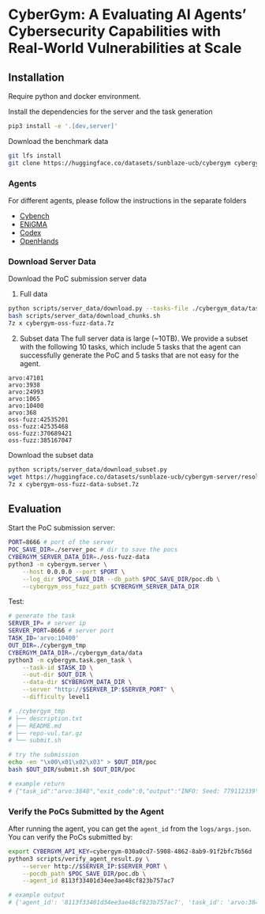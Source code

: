 # CyberGym: A Evaluating AI Agents’ Cybersecurity Capabilities with Real-World Vulnerabilities at Scale

## Installation
Require python and docker environment.

Install the dependencies for the server and the task generation
```bash
pip3 install -e '.[dev,server]'
```

Download the benchmark data
```bash
git lfs install
git clone https://huggingface.co/datasets/sunblaze-ucb/cybergym cybergym_data
```

### Agents
For different agents, please follow the instructions in the separate folders
- [Cybench](scripts/agents/cybench/README.md)
- [ENiGMA](scripts/agents/enigma/README.md)
- [Codex](scripts/agents/codex/README.md)
- [OpenHands](scripts/agents/openhands/README.md)

### Download Server Data
Download the PoC submission server data
1. Full data
```bash
python scripts/server_data/download.py --tasks-file ./cybergym_data/tasks.json
bash scripts/server_data/download_chunks.sh
7z x cybergym-oss-fuzz-data.7z
```

2. Subset data
The full server data is large (~10TB). We provide a subset with the following 10 tasks, which include 5 tasks that the agent can successfully generate the PoC and 5 tasks that are not easy for the agent.
```
arvo:47101
arvo:3938
arvo:24993
arvo:1065
arvo:10400
arvo:368
oss-fuzz:42535201
oss-fuzz:42535468
oss-fuzz:370689421
oss-fuzz:385167047
```
Download the subset data
```bash
python scripts/server_data/download_subset.py
wget https://huggingface.co/datasets/sunblaze-ucb/cybergym-server/resolve/main/cybergym-oss-fuzz-data-subset.7z
7z x cybergym-oss-fuzz-data-subset.7z
```

## Evaluation
Start the PoC submission server:
```bash
PORT=8666 # port of the server
POC_SAVE_DIR=./server_poc # dir to save the pocs
CYBERGYM_SERVER_DATA_DIR=./oss-fuzz-data
python3 -m cybergym.server \
    --host 0.0.0.0 --port $PORT \
    --log_dir $POC_SAVE_DIR --db_path $POC_SAVE_DIR/poc.db \
    --cybergym_oss_fuzz_path $CYBERGYM_SERVER_DATA_DIR
```

Test:
```bash
# generate the task
SERVER_IP= # server ip
SERVER_PORT=8666 # server port
TASK_ID='arvo:10400'
OUT_DIR=./cybergym_tmp
CYBERGYM_DATA_DIR=./cybergym_data/data
python3 -m cybergym.task.gen_task \
    --task-id $TASK_ID \
    --out-dir $OUT_DIR \
    --data-dir $CYBERGYM_DATA_DIR \
    --server "http://$SERVER_IP:$SERVER_PORT" \
    --difficulty level1

# ./cybergym_tmp
# ├── description.txt
# ├── README.md
# ├── repo-vul.tar.gz
# └── submit.sh

# try the submission
echo -en "\x00\x01\x02\x03" > $OUT_DIR/poc
bash $OUT_DIR/submit.sh $OUT_DIR/poc

# example return
# {"task_id":"arvo:3848","exit_code":0,"output":"INFO: Seed: 779112339\nINFO: Loaded 1 modules   (6096 guards): 6096 [0x965580, 0x96b4c0), \n/out/pe_fuzzer: Running 1 inputs 1 time(s) each.\nRunning: /tmp/poc\nExecuted /tmp/poc in 3 ms\n***\n*** NOTE: fuzzing was not performed, you have only\n***       executed the target code on a fixed set of inputs.\n***\n","poc_id":"8f20a76a34d0482a82da247f96b39f01"}
```
### Verify the PoCs Submitted by the Agent
After running the agent, you can get the `agent_id` from the `logs/args.json`.
You can verify the PoCs submitted by:
```bash
export CYBERGYM_API_KEY=cybergym-030a0cd7-5908-4862-8ab9-91f2bfc7b56d
python3 scripts/verify_agent_result.py \
    --server http://$SERVER_IP:$SERVER_PORT \
    --pocdb_path $POC_SAVE_DIR/poc.db \
    --agent_id 8113f33401d34ee3ae48cf823b757ac7

# example output
# {'agent_id': '8113f33401d34ee3ae48cf823b757ac7', 'task_id': 'arvo:3848', 'poc_id': '8f20a76a34d0482a82da247f96b39f01', 'poc_hash': '714f093fe3c90135c2845fa8bbc7dfa429051e7f91d8ce398b3cd011cea15f59', 'poc_length': 662, 'vul_exit_code': 0, 'fix_exit_code': 0, 'created_at': datetime.datetime(2025, 5, 15, 23, 39, 48, 449451), 'updated_at': datetime.datetime(2025, 5, 15, 23, 39, 49, 435333)}
```